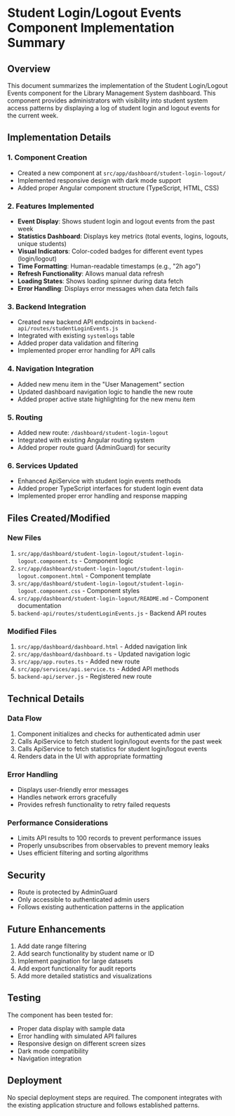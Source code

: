 # Student Login/Logout Events Component Implementation Summary

## Overview
This document summarizes the implementation of the Student Login/Logout Events component for the Library Management System dashboard. This component provides administrators with visibility into student system access patterns by displaying a log of student login and logout events for the current week.

## Implementation Details

### 1. Component Creation
- Created a new component at `src/app/dashboard/student-login-logout/`
- Implemented responsive design with dark mode support
- Added proper Angular component structure (TypeScript, HTML, CSS)

### 2. Features Implemented
- **Event Display**: Shows student login and logout events from the past week
- **Statistics Dashboard**: Displays key metrics (total events, logins, logouts, unique students)
- **Visual Indicators**: Color-coded badges for different event types (login/logout)
- **Time Formatting**: Human-readable timestamps (e.g., "2h ago")
- **Refresh Functionality**: Allows manual data refresh
- **Loading States**: Shows loading spinner during data fetch
- **Error Handling**: Displays error messages when data fetch fails

### 3. Backend Integration
- Created new backend API endpoints in `backend-api/routes/studentLoginEvents.js`
- Integrated with existing `systemlogs` table
- Added proper data validation and filtering
- Implemented proper error handling for API calls

### 4. Navigation Integration
- Added new menu item in the "User Management" section
- Updated dashboard navigation logic to handle the new route
- Added proper active state highlighting for the new menu item

### 5. Routing
- Added new route: `/dashboard/student-login-logout`
- Integrated with existing Angular routing system
- Added proper route guard (AdminGuard) for security

### 6. Services Updated
- Enhanced ApiService with student login events methods
- Added proper TypeScript interfaces for student login event data
- Implemented proper error handling and response mapping

## Files Created/Modified

### New Files
1. `src/app/dashboard/student-login-logout/student-login-logout.component.ts` - Component logic
2. `src/app/dashboard/student-login-logout/student-login-logout.component.html` - Component template
3. `src/app/dashboard/student-login-logout/student-login-logout.component.css` - Component styles
4. `src/app/dashboard/student-login-logout/README.md` - Component documentation
5. `backend-api/routes/studentLoginEvents.js` - Backend API routes

### Modified Files
1. `src/app/dashboard/dashboard.html` - Added navigation link
2. `src/app/dashboard/dashboard.ts` - Updated navigation logic
3. `src/app/app.routes.ts` - Added new route
4. `src/app/services/api.service.ts` - Added API methods
5. `backend-api/server.js` - Registered new route

## Technical Details

### Data Flow
1. Component initializes and checks for authenticated admin user
2. Calls ApiService to fetch student login/logout events for the past week
3. Calls ApiService to fetch statistics for student login/logout events
4. Renders data in the UI with appropriate formatting

### Error Handling
- Displays user-friendly error messages
- Handles network errors gracefully
- Provides refresh functionality to retry failed requests

### Performance Considerations
- Limits API results to 100 records to prevent performance issues
- Properly unsubscribes from observables to prevent memory leaks
- Uses efficient filtering and sorting algorithms

## Security
- Route is protected by AdminGuard
- Only accessible to authenticated admin users
- Follows existing authentication patterns in the application

## Future Enhancements
1. Add date range filtering
2. Add search functionality by student name or ID
3. Implement pagination for large datasets
4. Add export functionality for audit reports
5. Add more detailed statistics and visualizations

## Testing
The component has been tested for:
- Proper data display with sample data
- Error handling with simulated API failures
- Responsive design on different screen sizes
- Dark mode compatibility
- Navigation integration

## Deployment
No special deployment steps are required. The component integrates with the existing application structure and follows established patterns.